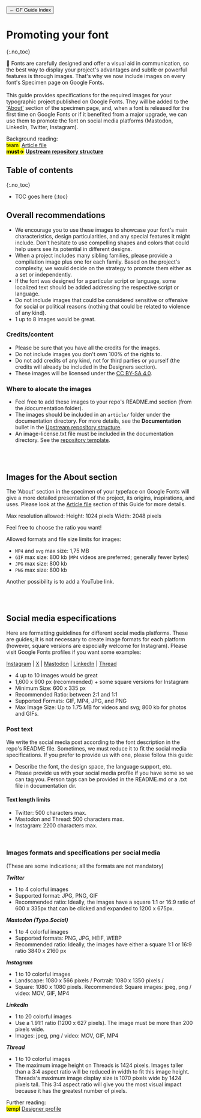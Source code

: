 <link href="style.css" rel="stylesheet">

<a href="./index"><button class="button button-i">&larr; GF Guide Index</button></a>

# Promoting your font
{:.no_toc}

<div class="callout">

🦕 Fonts are carefully designed and offer a visual aid in communication, so the best way to display your project's advantages and subtle or powerful features is through images. That's why we now include images on every font's Specimen page on Google Fonts. 
<br><br>
This guide provides specifications for the required images for your typographic project published on Google Fonts. They will be added to the <a href="https://fonts.google.com/specimen/Ojuju/about">'About'</a> section of the specimen page, and, when a font is released for the first time on Google Fonts or if it benefited from a major upgrade, we can use them to promote the font on social media platforms (Mastodon, LinkedIn, Twitter, Instagram).

</div>

<div class="context-reading">
    Background reading:<br>
    <mark class="brown">team&nbsp;</mark> <a href="./article">Article file</a>
    <br>
    <mark class="green"><b>must&rarr;</b></mark> <a href="./upstream" style="font-weight:bold">Upstream repository structure</a>
</div>

## Table of contents
{:.no_toc}
* TOC goes here
{:toc}

## Overall recommendations

- We encourage you to use these images to showcase your font's main characteristics, design particularities, and any special features it might include. Don't hesitate to use compelling shapes and colors that could help users see its potential in different designs.
- When a project includes many sibling families, please provide a compilation image plus one for each family. Based on the project's complexity, we would decide on the strategy to promote them either as a set or independently.
- If the font was designed for a particular script or language, some localized text should be added addressing the respective script or language.
- Do not include images that could be considered sensitive or offensive for social or political reasons (nothing that could be related to violence of any kind).
- 1 up to 8 images would be great.

### Credits/content

- Please be sure that you have all the credits for the images.
- Do not include images you don't own 100% of the rights to.
- Do not add credits of any kind, not for third parties or yourself (the credits will already be included in the Designers section).
- These images will be licensed under the [CC BY-SA 4.0](https://creativecommons.org/licenses/by-sa/4.0). 

### Where to alocate the images

- Feel free to add these images to your repo's README.md section (from the /documentation folder).
- The images should be included in an `article/` folder under the documentation directory. For more details, see the **Documentation** bullet in the [Upstream repository structure](./upstream/). 
- An image-license.txt file must be included in the documentation directory. See the <a href="https://github.com/googlefonts/googlefonts-project-template/tree/main/documentation"> repository template</a>.

<br><br>

## Images for the About section

The 'About' section in the specimen of your typeface on Google Fonts will give a more detailed presentation of the project, its origins, inspirations, and uses. Please look at the [Article file](./article.md) section of this Guide for more details.

Max resolution allowed:
Height: 1024 pixels
Width: 2048 pixels

Feel free to choose the ratio you want!

Allowed formats and file size limits for images:
- `MP4` and `svg` max size: 1,75 MB
- `GIF` max size: 800 kb (`MP4` videos are preferred; generally fewer bytes)
- `JPG` max size: 800 kb
- `PNG` max size: 800 kb

Another possibility is to add a YouTube link. 

<br><br>

## Social media especifications

Here are formatting guidelines for different social media platforms. These are guides; it is not necessary to create image formats for each platform (however, square versions are especially welcome for Instagram).
Please visit Google Fonts profiles if you want some examples:

<a href="https://www.instagram.com/googlefonts/"> Instagram</a>  |  <a href="https://x.com/googlefonts"> X</a>  |  <a href="https://typo.social/@googlefonts"> Mastodon</a>  |  <a href="https://www.linkedin.com/company/google-fonts/"> LinkedIn</a>  |  <a href="https://www.threads.net/@googlefonts"> Thread</a>

- 4 up to 10 images would be great
- 1,600 x 900 px (recommended) + some square versions for Instagram
- Minimum Size: 600 x 335 px
- Recommended Ratio: between 2:1 and 1:1
- Supported Formats: GIF, MP4, JPG, and PNG
- Max Image Size: Up to 1.75 MB for videos and svg; 800 kb for photos and GIFs. 

### Post text					
We write the social media post according to the font description in the repo's README file. Sometimes, we must reduce it to fit the social media specifications. If you prefer to provide us with one, please follow this guide:				
- Describe the font, the design space, the language support, etc. 
- Please provide us with your social media profile if you have some so we can tag you. Person tags can be provided in the README.md or a .txt file in documentation dir.

#### Text length limits
- Twitter: 500 characters max.
- Mastodon and Thread: 500 characters max.
- Instagram: 2200 characters max.

<br>

### Images formats and specifications per social media
(These are some indications; all the formats are not mandatory)

***Twitter***
- 1 to 4 colorful images
- Supported format: JPG, PNG, GIF
- Recommended ratio: Ideally, the images have a square 1:1 or 16:9 ratio of 600 x 335px that can be clicked and expanded to 1200 x 675px.

***Mastodon (Typo.Social)***
- 1 to 4 colorful images
- Supported formats: PNG, JPG, HEIF, WEBP
- Recommended ratio: Ideally, the images have either a square 1:1 or 16:9 ratio 3840 x 2160 px

***Instagram***
- 1 to 10 colorful images
- Landscape: 1080 x 566 pixels / Portrait: 1080 x 1350 pixels / 
- Square: 1080 x 1080 pixels. Recommended: Square
images: jpeg, png / video: MOV, GIF, MP4 

***LinkedIn***
- 1 to 20 colorful images
- Use a 1.91:1 ratio (1200 x 627 pixels). The image must be more than 200 pixels wide.
- Images: jpeg, png / video: MOV, GIF, MP4 

***Thread***
- 1 to 10 colorful images
- The maximum image height on Threads is 1424 pixels. Images taller than a 3:4 aspect ratio will be reduced in width to fit this image height. Threads's maximum image display size is 1070 pixels wide by 1424 pixels tall. This 3:4 aspect ratio will give you the most visual impact because it has the greatest number of pixels. 




<div class="next-reading">
    Further reading:<br>
    <mark class="grey">templ</mark> <a href="./profile">Designer profile</a>
</div>
